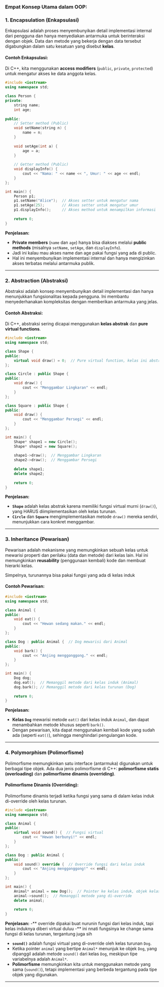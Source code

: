 ### **Empat Konsep Utama dalam OOP**:

### **1. Encapsulation (Enkapsulasi)**
Enkapsulasi adalah proses menyembunyikan detail implementasi internal dari pengguna dan hanya menyediakan antarmuka untuk berinteraksi dengan objek. Data dan metode yang bekerja dengan data tersebut digabungkan dalam satu kesatuan yang disebut **kelas**.

#### **Contoh Enkapsulasi**:
Di C++, kita menggunakan **access modifiers** (`public`, `private`, `protected`) untuk mengatur akses ke data anggota kelas.

```cpp
#include <iostream>
using namespace std;

class Person {
private:
    string name;  
    int age;     
    
public:
    // Setter method (Public)
    void setName(string n) {
        name = n;
    }
    
    void setAge(int a) {
        age = a;
    }
    
    // Getter method (Public)
    void displayInfo() {
        cout << "Nama: " << name << ", Umur: " << age << endl;
    }
};

int main() {
    Person p1;
    p1.setName("Alice");  // Akses setter untuk mengatur nama
    p1.setAge(25);        // Akses setter untuk mengatur umur
    p1.displayInfo();     // Akses method untuk menampilkan informasi
    
    return 0;
}
```

**Penjelasan:**
- **Private members** (`name` dan `age`) hanya bisa diakses melalui **public methods** (misalnya `setName`, `setAge`, dan `displayInfo`).
- Jadi ini kalau mau akses name dan age pakai fungsi yang ada di public.
- Hal ini menyembunyikan implementasi internal dan hanya mengizinkan akses terbatas melalui antarmuka publik.

---

### **2. Abstraction (Abstraksi)**
Abstraksi adalah konsep menyembunyikan detail implementasi dan hanya menunjukkan fungsionalitas kepada pengguna. Ini membantu menyederhanakan kompleksitas dengan memberikan antarmuka yang jelas.

#### **Contoh Abstraksi**:
Di C++, abstraksi sering dicapai menggunakan **kelas abstrak** dan **pure virtual functions**.

```cpp
#include <iostream>
using namespace std;

class Shape {
public:
    virtual void draw() = 0;  // Pure virtual function, kelas ini abstrak
};

class Circle : public Shape {
public:
    void draw() {
        cout << "Menggambar Lingkaran" << endl;
    }
};

class Square : public Shape {
public:
    void draw() {
        cout << "Menggambar Persegi" << endl;
    }
};

int main() {
    Shape* shape1 = new Circle();
    Shape* shape2 = new Square();
    
    shape1->draw();  // Menggambar Lingkaran
    shape2->draw();  // Menggambar Persegi
    
    delete shape1;
    delete shape2;
    
    return 0;
}
```

**Penjelasan:**
- **`Shape`** adalah kelas abstrak karena memiliki fungsi virtual murni (`draw()`), yang HARUS diimplementasikan oleh kelas turunan.
- **`Circle`** dan **`Square`** mengimplementasikan metode `draw()` mereka sendiri, menunjukkan cara konkret menggambar.

---

### **3. Inheritance (Pewarisan)**
Pewarisan adalah mekanisme yang memungkinkan sebuah kelas untuk mewarisi properti dan perilaku (data dan metode) dari kelas lain. Hal ini memungkinkan **reusability** (penggunaan kembali) kode dan membuat hierarki kelas.

Simpelnya, turunannya bisa pakai fungsi yang ada di kelas induk

#### **Contoh Pewarisan**:
```cpp
#include <iostream>
using namespace std;

class Animal {
public:
    void eat() {
        cout << "Hewan sedang makan." << endl;
    }
};

class Dog : public Animal {  // Dog mewarisi dari Animal
public:
    void bark() {
        cout << "Anjing menggonggong." << endl;
    }
};

int main() {
    Dog dog;
    dog.eat();  // Memanggil metode dari kelas induk (Animal)
    dog.bark(); // Memanggil metode dari kelas turunan (Dog)
    
    return 0;
}
```

**Penjelasan:**
- **Kelas `Dog`** mewarisi metode `eat()` dari kelas induk `Animal`, dan dapat menambahkan metode khusus seperti `bark()`.
- Dengan pewarisan, kita dapat menggunakan kembali kode yang sudah ada (seperti `eat()`), sehingga menghindari pengulangan kode.

---

### **4. Polymorphism (Polimorfisme)**
Polimorfisme memungkinkan satu interface (antarmuka) digunakan untuk berbagai tipe objek. Ada dua jenis polimorfisme di C++: **polimorfisme statis (overloading)** dan **polimorfisme dinamis (overriding)**.

#### **Polimorfisme Dinamis (Overriding)**:
Polimorfisme dinamis terjadi ketika fungsi yang sama di dalam kelas induk di-override oleh kelas turunan.

```cpp
#include <iostream>
using namespace std;

class Animal {
public:
    virtual void sound() {  // Fungsi virtual
        cout << "Hewan berbunyi!" << endl;
    }
};

class Dog : public Animal {
public:
    void sound() override {  // Override fungsi dari kelas induk
        cout << "Anjing menggonggong!" << endl;
    }
};

int main() {
    Animal* animal = new Dog();  // Pointer ke kelas induk, objek kelas turunan
    animal->sound();  // Memanggil metode yang di-override
    delete animal;
    
    return 0;
}
```

**Penjelasan:**
-** override dipakai buat nurunin fungsi dari kelas induk, tapi kelas induknya diberi virtual duluu
-** ini nnati fungsinya ke change sama fungsi di kelas turunan, tergantung juga sih
- **`sound()`** adalah fungsi virtual yang di-override oleh kelas turunan `Dog`.
- Ketika pointer `animal` yang bertipe `Animal*` menunjuk ke objek `Dog`, yang dipanggil adalah metode `sound()` dari kelas `Dog`, meskipun tipe variabelnya adalah `Animal*`.
- **Polimorfisme** memungkinkan kita untuk menggunakan metode yang sama (`sound()`), tetapi implementasi yang berbeda tergantung pada tipe objek yang digunakan.

---
